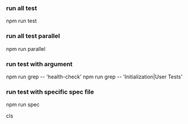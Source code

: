 ### run all test
npm run test

### run all test parallel
npm run parallel

### run test with argument
npm run grep -- 'health-check'
npm run grep -- 'Initialization|User Tests'

### run test with specific spec file
npm run spec

cls